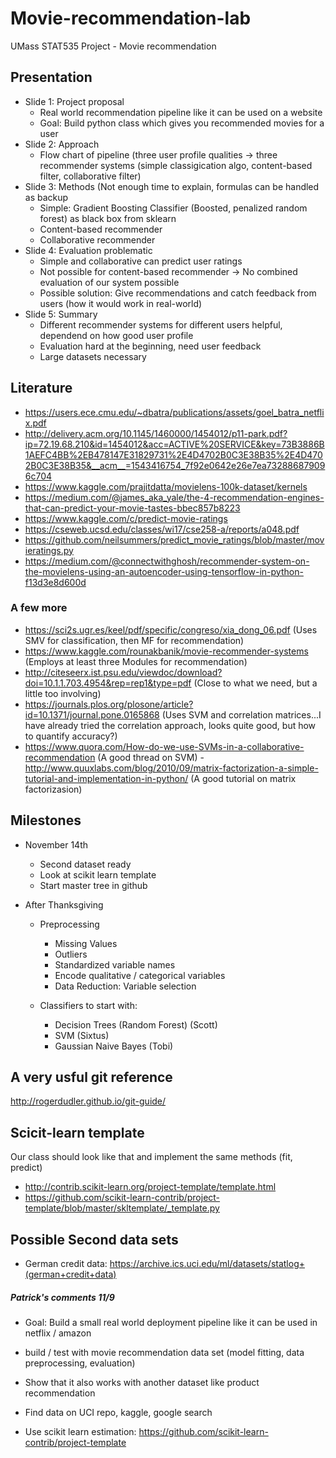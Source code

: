 # Movie-recommendation-lab
UMass STAT535 Project - Movie recommendation

## Presentation
- Slide 1: Project proposal
  - Real world recommendation pipeline like it can be used on a website
  - Goal: Build python class which gives you recommended movies for a user
- Slide 2: Approach
  - Flow chart of pipeline (three user profile qualities -> three recommender systems (simple classigication algo, content-based filter, collaborative filter)
- Slide 3: Methods (Not enough time to explain, formulas can be handled as backup
  - Simple: Gradient Boosting Classifier (Boosted, penalized random forest) as black box from sklearn
  - Content-based recommender
  - Collaborative recommender
- Slide 4: Evaluation problematic
  - Simple and collaborative can predict user ratings
  - Not possible for content-based recommender -> No combined evaluation of our system possible
  - Possible solution: Give recommendations and catch feedback from users (how it would work in real-world)
- Slide 5: Summary
  - Different recommender systems for different users helpful, dependend on how good user profile
  - Evaluation hard at the beginning, need user feedback
  - Large datasets necessary


## Literature

- https://users.ece.cmu.edu/~dbatra/publications/assets/goel_batra_netflix.pdf
- http://delivery.acm.org/10.1145/1460000/1454012/p11-park.pdf?ip=72.19.68.210&id=1454012&acc=ACTIVE%20SERVICE&key=73B3886B1AEFC4BB%2EB478147E31829731%2E4D4702B0C3E38B35%2E4D4702B0C3E38B35&__acm__=1543416754_7f92e0642e26e7ea732886879096c704
- https://www.kaggle.com/prajitdatta/movielens-100k-dataset/kernels
- https://medium.com/@james_aka_yale/the-4-recommendation-engines-that-can-predict-your-movie-tastes-bbec857b8223
- https://www.kaggle.com/c/predict-movie-ratings
- https://cseweb.ucsd.edu/classes/wi17/cse258-a/reports/a048.pdf
- https://github.com/neilsummers/predict_movie_ratings/blob/master/movieratings.py
- https://medium.com/@connectwithghosh/recommender-system-on-the-movielens-using-an-autoencoder-using-tensorflow-in-python-f13d3e8d600d
### A few more
- https://sci2s.ugr.es/keel/pdf/specific/congreso/xia_dong_06.pdf (Uses SMV for classification, then MF for recommendation)
- https://www.kaggle.com/rounakbanik/movie-recommender-systems (Employs at least three Modules for recommendation)
- http://citeseerx.ist.psu.edu/viewdoc/download?doi=10.1.1.703.4954&rep=rep1&type=pdf (Close to what we need, but a little too involving)
- https://journals.plos.org/plosone/article?id=10.1371/journal.pone.0165868 (Uses SVM and correlation matrices...I have already tried the correlation approach, looks quite good, but how to quantify accuracy?)
- https://www.quora.com/How-do-we-use-SVMs-in-a-collaborative-recommendation (A good thread on SVM)
-http://www.quuxlabs.com/blog/2010/09/matrix-factorization-a-simple-tutorial-and-implementation-in-python/ (A good tutorial on matrix factorizasion)

## Milestones
- November 14th
  - Second dataset ready
  - Look at scikit learn template
  - Start master tree in github
 
 - After Thanksgiving
   - Preprocessing
     - Missing Values
     - Outliers
     - Standardized variable names
     - Encode qualitative / categorical variables
     - Data Reduction: Variable selection

   - Classifiers to start with: 
     - Decision Trees (Random Forest) (Scott)
     - SVM (Sixtus)
     - Gaussian Naive Bayes (Tobi)



## A very usful git reference
http://rogerdudler.github.io/git-guide/

## Scicit-learn template
Our class should look like that and implement the same methods (fit, predict)

- http://contrib.scikit-learn.org/project-template/template.html
- https://github.com/scikit-learn-contrib/project-template/blob/master/skltemplate/_template.py


## Possible Second data sets
- German credit data: https://archive.ics.uci.edu/ml/datasets/statlog+(german+credit+data)

##### Patrick's comments 11/9

- Goal: Build a small real world deployment pipeline like it can be used in netflix / amazon 
- build / test with movie recommendation data set (model fitting, data preprocessing, evaluation)
- Show that it also works with another dataset like product recommendation
 - Find data on UCI repo, kaggle, google search 

- Use scikit learn estimation: https://github.com/scikit-learn-contrib/project-template



